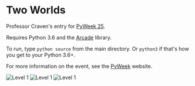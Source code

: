 # Two Worlds

Professor Craven's entry for [PyWeek 25](https://pyweek.org/e/craven_04_2018/).

Requires Python 3.6 and the [Arcade](http://arcade.academy) library.

To run, type ``python source`` from the main directory. Or ``python3`` if 
that's how you get to your Python 3.6+.

For more information on the event, see the [PyWeek](https://pyweek.org/) website.

![Level 1](https://imgur.com/cCrgAqq.png "Level 1")
![Level 1](https://imgur.com/hvQGUkv.png "Level 2")
![Level 1](https://imgur.com/sVQnC1T.png "Level 3")
